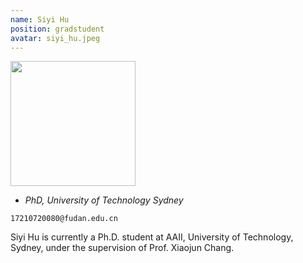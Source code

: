 ```yaml
---
name: Siyi Hu
position: gradstudent
avatar: siyi_hu.jpeg
---
```


<img width="200" src="{{site.baseurl}}/images/people/{{page.avatar}}" data-action="zoom">

- _PhD, University of Technology Sydney_<br>
<!--- _Science coach. Collaborator. Transdisciplinary optimist._-->

<i class="fa fa-envelope-o"></i> `17210720080@fudan.edu.cn`

Siyi Hu is currently a Ph.D. student at AAII, University of Technology, Sydney, under the supervision of Prof. Xiaojun Chang.
